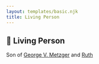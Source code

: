 ```yaml
---
layout: templates/basic.njk
title: Living Person
---
```

## 🔵 Living Person

Son of [George V. Metzger](/people/2/27843040) and [Ruth ](/people/6/68735088)
